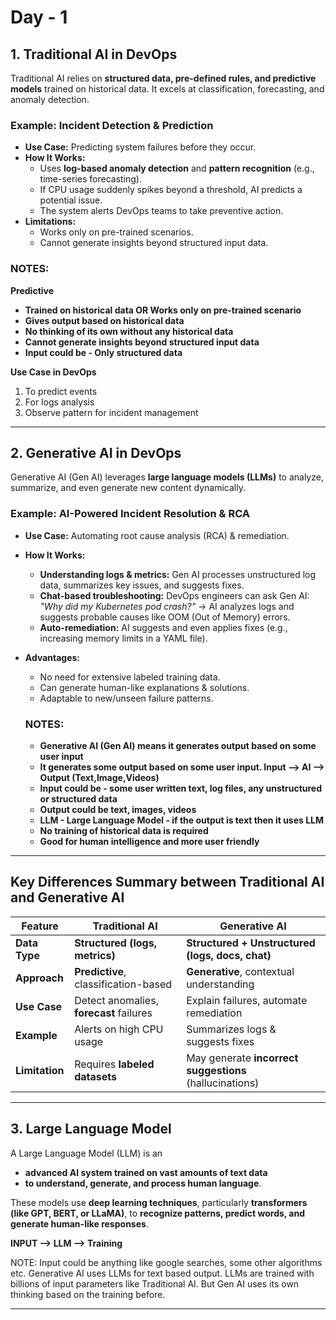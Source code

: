 # Day - 1 

## 1. Traditional AI in DevOps
Traditional AI relies on **structured data, pre-defined rules, and predictive models** trained on historical data. It excels at classification, forecasting, and anomaly detection.

### Example: Incident Detection & Prediction
- **Use Case:** Predicting system failures before they occur.
- **How It Works:**  
  - Uses **log-based anomaly detection** and **pattern recognition** (e.g., time-series forecasting).  
  - If CPU usage suddenly spikes beyond a threshold, AI predicts a potential issue.  
  - The system alerts DevOps teams to take preventive action.  
- **Limitations:**  
  - Works only on pre-trained scenarios.  
  - Cannot generate insights beyond structured input data.

 ### NOTES: 
 
**Predictive**
- **Trained on historical data OR Works only on pre-trained scenario**
- **Gives output based on historical data**
- **No thinking of its own without any historical data**
- **Cannot generate insights beyond structured input data**
- **Input could be - Only structured data**

**Use Case in DevOps** 
1. To predict events
2. For logs analysis
3. Observe pattern for incident management 
  

---

## 2. Generative AI in DevOps
Generative AI (Gen AI) leverages **large language models (LLMs)** to analyze, summarize, and even generate new content dynamically.

### Example: AI-Powered Incident Resolution & RCA
- **Use Case:** Automating root cause analysis (RCA) & remediation.  
- **How It Works:**  
  - **Understanding logs & metrics:** Gen AI processes unstructured log data, summarizes key issues, and suggests fixes.  
  - **Chat-based troubleshooting:** DevOps engineers can ask Gen AI:  
    _"Why did my Kubernetes pod crash?"_ → AI analyzes logs and suggests probable causes like OOM (Out of Memory) errors.  
  - **Auto-remediation:** AI suggests and even applies fixes (e.g., increasing memory limits in a YAML file).  
- **Advantages:**  
  - No need for extensive labeled training data.  
  - Can generate human-like explanations & solutions.  
  - Adaptable to new/unseen failure patterns.
 
   ### NOTES:
  - **Generative AI (Gen AI)  means it generates output based on some user input**
  - **It generates some output based on some user input. Input --> AI --> Output (Text,Image,Videos)**
  - **Input could be - some user written text, log files, any unstructured or structured data**
  - **Output could be text, images, videos**
  - **LLM - Large Language Model - if the output is text then it uses LLM**
  - **No training of historical data is required**
  - **Good for human intelligence and more user friendly**

---

## Key Differences Summary between Traditional AI and Generative AI 

| Feature            | Traditional AI                     | Generative AI                     |
|-------------------|--------------------------------    |--------------------------------|
| **Data Type**      | **Structured (logs, metrics)**    | **Structured + Unstructured (logs, docs, chat)**  |
| **Approach**       | **Predictive**, classification-based | **Generative**, contextual understanding |
| **Use Case**       | Detect anomalies, **forecast** failures | Explain failures, automate remediation |
| **Example**        | Alerts on high CPU usage       | Summarizes logs & suggests fixes |
| **Limitation**     | Requires **labeled datasets**     | May generate **incorrect suggestions** (hallucinations) |



---

## 3. Large Language Model
A Large Language Model (LLM) is an 
- **advanced AI system trained on vast amounts of text data**
- **to understand, generate, and process human language**. 

These models use **deep learning techniques**, particularly **transformers (like GPT, BERT, or LLaMA)**, to **recognize patterns, predict words, and generate human-like responses**.

**INPUT --> LLM --> Training**

NOTE: Input could be anything like google searches, some other algorithms etc. 
      Generative AI uses LLMs for text based output. 
      LLMs are trained with billions of input parameters like Traditional AI. 
      But Gen AI uses its own thinking based on the training before. 

---

